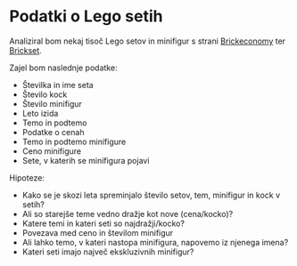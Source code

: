 # Podatki o Lego setih

Analiziral bom nekaj tisoč Lego setov in minifigur s strani [Brickeconomy](https://www.brickeconomy.com/sets) ter [Brickset](https://brickset.com/).

Zajel bom naslednje podatke:
- Številka in ime seta
- Število kock
- Število minifigur
- Leto izida
- Temo in podtemo
- Podatke o cenah
- Temo in podtemo minifigure
- Ceno minifigure
- Sete, v katerih se minifigura pojavi

Hipoteze:
- Kako se je skozi leta spreminjalo število setov, tem, minifigur in kock v setih?
- Ali so starejše teme vedno dražje kot nove (cena/kocko)?
- Katere temi in kateri seti so najdražji/kocko?
- Povezava med ceno in številom minifigur
- Ali lahko temo, v kateri nastopa minifigura, napovemo iz njenega imena?
- Kateri seti imajo največ ekskluzivnih minifigur?
